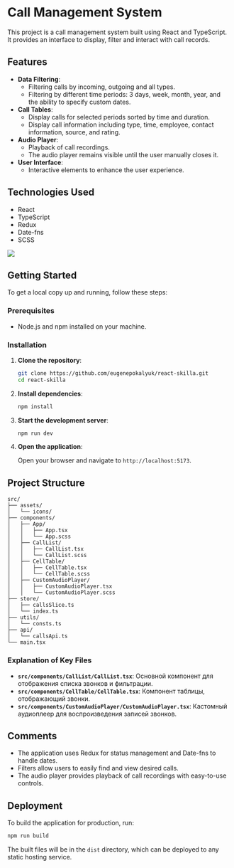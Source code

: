 # Call Management System

This project is a call management system built using React and TypeScript. It provides an interface to display, filter and interact with call records.

## Features

- **Data Filtering**:
  - Filtering calls by incoming, outgoing and all types.
  - Filtering by different time periods: 3 days, week, month, year, and the ability to specify custom dates.
- **Call Tables**:
  - Display calls for selected periods sorted by time and duration.
  - Display call information including type, time, employee, contact information, source, and rating.
- **Audio Player**:
  - Playback of call recordings.
  - The audio player remains visible until the user manually closes it.
- **User Interface**:
  - Interactive elements to enhance the user experience.

## Technologies Used

- React
- TypeScript
- Redux
- Date-fns
- SCSS

<img src="https://skillicons.dev/icons?i=react,ts,redux,sass" />

## Getting Started

To get a local copy up and running, follow these steps:

### Prerequisites

- Node.js and npm installed on your machine.

### Installation

1. **Clone the repository**:

   ```bash
   git clone https://github.com/eugenepokalyuk/react-skilla.git
   cd react-skilla
   ```

2. **Install dependencies**:

   ```bash
   npm install
   ```

3. **Start the development server**:

   ```bash
   npm run dev
   ```

4. **Open the application**:

   Open your browser and navigate to `http://localhost:5173`.

## Project Structure

```
src/
├── assets/
│   └── icons/
├── components/
│   ├── App/
│   │   ├── App.tsx
│   │   └── App.scss
│   ├── CallList/
│   │   ├── CallList.tsx
│   │   └── CallList.scss
│   ├── CellTable/
│   │   ├── CellTable.tsx
│   │   └── CellTable.scss
│   ├── CustomAudioPlayer/
│   │   ├── CustomAudioPlayer.tsx
│   │   └── CustomAudioPlayer.scss
├── store/
│   ├── callsSlice.ts
│   └── index.ts
├── utils/
│   └── consts.ts
├── api/
│   └── callsApi.ts
└── main.tsx
```

### Explanation of Key Files

- **`src/components/CallList/CallList.tsx`**: Основной компонент для отображения списка звонков и фильтрации.
- **`src/components/CellTable/CellTable.tsx`**: Компонент таблицы, отображающий звонки.
- **`src/components/CustomAudioPlayer/CustomAudioPlayer.tsx`**: Кастомный аудиоплеер для воспроизведения записей звонков.

## Comments

- The application uses Redux for status management and Date-fns to handle dates.
- Filters allow users to easily find and view desired calls.
- The audio player provides playback of call recordings with easy-to-use controls.

## Deployment

To build the application for production, run:

```bash
npm run build
```

The built files will be in the `dist` directory, which can be deployed to any static hosting service.
